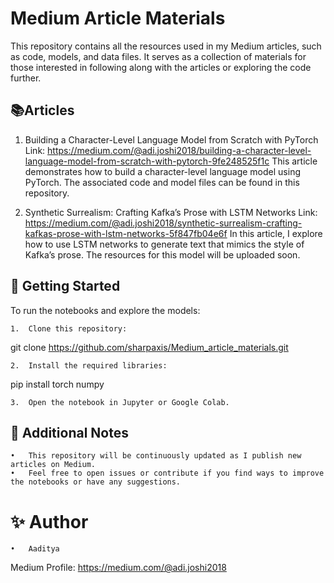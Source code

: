 
# Medium Article Materials

This repository contains all the resources used in my Medium articles, such as code, models, and data files. It serves as a collection of materials for those interested in following along with the articles or exploring the code further.

## 📚Articles

1.	Building a Character-Level Language Model from Scratch with PyTorch
Link: https://medium.com/@adi.joshi2018/building-a-character-level-language-model-from-scratch-with-pytorch-9fe248525f1c
This article demonstrates how to build a character-level language model using PyTorch. The associated code and model files can be found in this repository.

2.	Synthetic Surrealism: Crafting Kafka’s Prose with LSTM Networks
Link: https://medium.com/@adi.joshi2018/synthetic-surrealism-crafting-kafkas-prose-with-lstm-networks-5f847fb04e6f
In this article, I explore how to use LSTM networks to generate text that mimics the style of Kafka’s prose. The resources for this model will be uploaded soon.

## 🚀 Getting Started

To run the notebooks and explore the models:

	1.	Clone this repository:

git clone https://github.com/sharpaxis/Medium_article_materials.git


	2.	Install the required libraries:

pip install torch numpy


	3.	Open the notebook in Jupyter or Google Colab.

## 📝 Additional Notes

	•	This repository will be continuously updated as I publish new articles on Medium.
	•	Feel free to open issues or contribute if you find ways to improve the notebooks or have any suggestions.

# ✨ Author

	•	Aaditya
Medium Profile: https://medium.com/@adi.joshi2018

 
